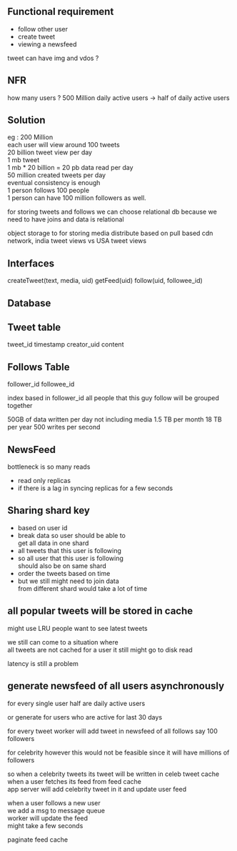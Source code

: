 Functional requirement
----------------
- follow other user
- create tweet
- viewing a newsfeed

tweet can have img and vdos ?

NFR
---------------
how many users ? 500 Million
daily active users -> half of daily active users

Solution
-----------------
eg : 200 Million  
each user will view around 100 tweets  
20 billion tweet view per day   
1 mb tweet   
1 mb * 20 billion = 20 pb data read per day  
50 million created tweets per day  
eventual consistency is enough  
1 person follows 100 people  
1 person can have 100 million followers as well.  

for storing tweets and follows we can choose relational db
because we need to have joins and data is relational

object storage to for storing media
distribute based on pull based cdn network, 
india tweet views vs USA tweet views


Interfaces
-------------------
createTweet(text, media, uid)
getFeed(uid)
follow(uid, followee_id)

Database
----------------------

Tweet table
-----------------
tweet_id
timestamp
creator_uid
content

Follows Table
-------------------
follower_id
followee_id

index based in follower_id
all people that this guy follow will be grouped together
 
50GB of data written per day not including media
1.5 TB per month
18 TB per year
500 writes per second

NewsFeed
-------------------
bottleneck is so many reads
- read only replicas
- if there is a lag in syncing replicas for a few seconds

Sharing shard key
-------------------------
- based on user id
- break data so user should be able to  
get all data in one shard
- all tweets that this user is following
- so all user that this user is following  
should also be on same shard
- order the tweets based on time
- but we still might need to join data   
from different shard would take a lot of time

all popular tweets will be stored in cache
--------------------------
might use LRU
people want to see latest tweets

we still can come to a situation where  
all tweets are not cached for a user
it still might go to disk read

latency is still a problem

generate newsfeed of all users asynchronously
----------

for every single user
half are daily active users

or generate for users who are active for last 30 days

for every tweet worker will add tweet
in newsfeed of all follows say 100 followers

for celebrity however this would not be feasible
since it will have millions of followers

so when a celebrity tweets its tweet will be written in celeb tweet cache  
when a user fetches its feed from feed cache   
app server will add celebrity tweet in it and update user feed

when a user follows a new user   
we add a msg to message queue  
worker will update the feed  
might take a few seconds

paginate feed cache



